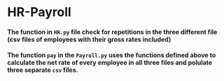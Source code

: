 # HR-Payroll

#### The function in ```HR.py``` file check for repetitions in the three different file (csv files of employees with their gross rates included)

#### The function ```pay``` in the ```Payroll.py``` uses the functions defined above to calculate the net rate of every employee in all three files and polulate three separate ```csv``` files.
